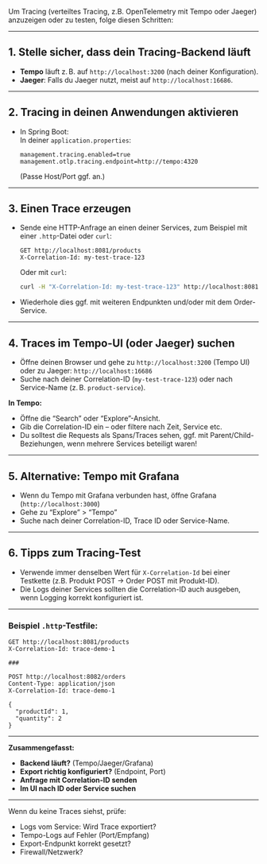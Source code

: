 Um Tracing (verteiltes Tracing, z.B. OpenTelemetry mit Tempo oder Jaeger) anzuzeigen oder zu testen, folge diesen Schritten:

---

## 1. Stelle sicher, dass dein Tracing-Backend läuft

- **Tempo** läuft z. B. auf `http://localhost:3200` (nach deiner Konfiguration).
- **Jaeger**: Falls du Jaeger nutzt, meist auf `http://localhost:16686`.

---

## 2. Tracing in deinen Anwendungen aktivieren

- In Spring Boot:  
  In deiner `application.properties`:
  ```
  management.tracing.enabled=true
  management.otlp.tracing.endpoint=http://tempo:4320
  ```
  (Passe Host/Port ggf. an.)

---

## 3. Einen Trace erzeugen

- Sende eine HTTP-Anfrage an einen deiner Services, zum Beispiel mit einer `.http`-Datei oder `curl`:

  ```http
  GET http://localhost:8081/products
  X-Correlation-Id: my-test-trace-123
  ```

  Oder mit `curl`:
  ```bash
  curl -H "X-Correlation-Id: my-test-trace-123" http://localhost:8081/products
  ```

- Wiederhole dies ggf. mit weiteren Endpunkten und/oder mit dem Order-Service.

---

## 4. Traces im Tempo-UI (oder Jaeger) suchen

- Öffne deinen Browser und gehe zu `http://localhost:3200` (Tempo UI)  
  oder zu Jaeger: `http://localhost:16686`
- Suche nach deiner Correlation-ID (`my-test-trace-123`) oder nach Service-Name (z. B. `product-service`).

**In Tempo:**  
- Öffne die “Search” oder “Explore”-Ansicht.
- Gib die Correlation-ID ein – oder filtere nach Zeit, Service etc.
- Du solltest die Requests als Spans/Traces sehen, ggf. mit Parent/Child-Beziehungen, wenn mehrere Services beteiligt waren!

---

## 5. Alternative: Tempo mit Grafana

- Wenn du Tempo mit Grafana verbunden hast, öffne Grafana (`http://localhost:3000`)
- Gehe zu “Explore” > “Tempo”
- Suche nach deiner Correlation-ID, Trace ID oder Service-Name.

---

## 6. Tipps zum Tracing-Test

- Verwende immer denselben Wert für `X-Correlation-Id` bei einer Testkette (z.B. Produkt POST → Order POST mit Produkt-ID).
- Die Logs deiner Services sollten die Correlation-ID auch ausgeben, wenn Logging korrekt konfiguriert ist.

---

### Beispiel `.http`-Testfile:

```http
GET http://localhost:8081/products
X-Correlation-Id: trace-demo-1

###

POST http://localhost:8082/orders
Content-Type: application/json
X-Correlation-Id: trace-demo-1

{
  "productId": 1,
  "quantity": 2
}
```

---

**Zusammengefasst:**  
- **Backend läuft?** (Tempo/Jaeger/Grafana)
- **Export richtig konfiguriert?** (Endpoint, Port)
- **Anfrage mit Correlation-ID senden**
- **Im UI nach ID oder Service suchen**

---

Wenn du keine Traces siehst, prüfe:
- Logs vom Service: Wird Trace exportiert?
- Tempo-Logs auf Fehler (Port/Empfang)
- Export-Endpunkt korrekt gesetzt?
- Firewall/Netzwerk?
